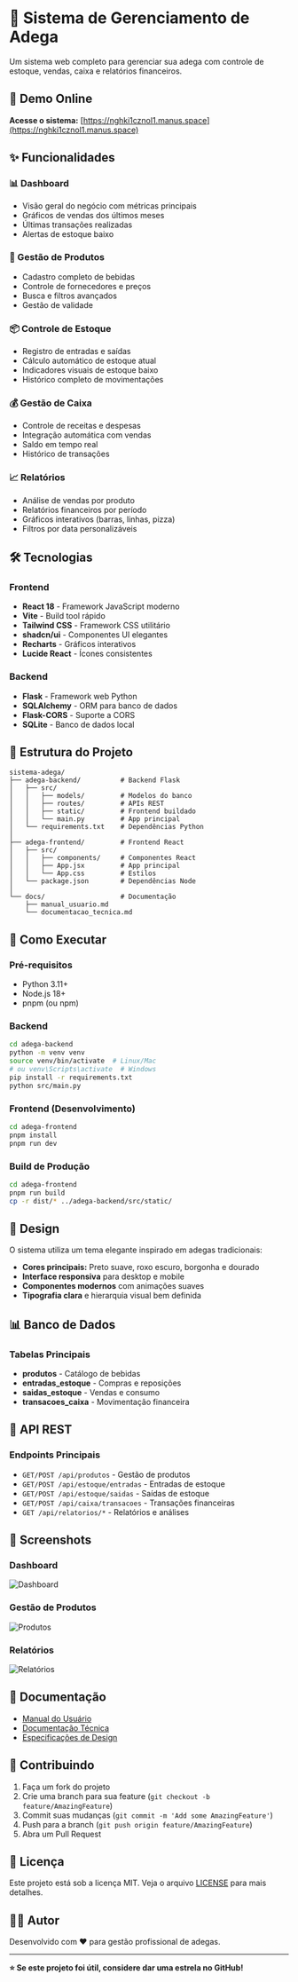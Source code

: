 # 🍷 Sistema de Gerenciamento de Adega

Um sistema web completo para gerenciar sua adega com controle de estoque, vendas, caixa e relatórios financeiros.

## 🚀 Demo Online

**Acesse o sistema:** [https://nghki1cznol1.manus.space](https://nghki1cznol1.manus.space)

## ✨ Funcionalidades

### 📊 Dashboard
- Visão geral do negócio com métricas principais
- Gráficos de vendas dos últimos meses
- Últimas transações realizadas
- Alertas de estoque baixo

### 🍾 Gestão de Produtos
- Cadastro completo de bebidas
- Controle de fornecedores e preços
- Busca e filtros avançados
- Gestão de validade

### 📦 Controle de Estoque
- Registro de entradas e saídas
- Cálculo automático de estoque atual
- Indicadores visuais de estoque baixo
- Histórico completo de movimentações

### 💰 Gestão de Caixa
- Controle de receitas e despesas
- Integração automática com vendas
- Saldo em tempo real
- Histórico de transações

### 📈 Relatórios
- Análise de vendas por produto
- Relatórios financeiros por período
- Gráficos interativos (barras, linhas, pizza)
- Filtros por data personalizáveis

## 🛠️ Tecnologias

### Frontend
- **React 18** - Framework JavaScript moderno
- **Vite** - Build tool rápido
- **Tailwind CSS** - Framework CSS utilitário
- **shadcn/ui** - Componentes UI elegantes
- **Recharts** - Gráficos interativos
- **Lucide React** - Ícones consistentes

### Backend
- **Flask** - Framework web Python
- **SQLAlchemy** - ORM para banco de dados
- **Flask-CORS** - Suporte a CORS
- **SQLite** - Banco de dados local

## 📁 Estrutura do Projeto

```
sistema-adega/
├── adega-backend/          # Backend Flask
│   ├── src/
│   │   ├── models/         # Modelos do banco
│   │   ├── routes/         # APIs REST
│   │   ├── static/         # Frontend buildado
│   │   └── main.py         # App principal
│   └── requirements.txt    # Dependências Python
│
├── adega-frontend/         # Frontend React
│   ├── src/
│   │   ├── components/     # Componentes React
│   │   ├── App.jsx         # App principal
│   │   └── App.css         # Estilos
│   └── package.json        # Dependências Node
│
└── docs/                   # Documentação
    ├── manual_usuario.md
    └── documentacao_tecnica.md
```

## 🚀 Como Executar

### Pré-requisitos
- Python 3.11+
- Node.js 18+
- pnpm (ou npm)

### Backend
```bash
cd adega-backend
python -m venv venv
source venv/bin/activate  # Linux/Mac
# ou venv\Scripts\activate  # Windows
pip install -r requirements.txt
python src/main.py
```

### Frontend (Desenvolvimento)
```bash
cd adega-frontend
pnpm install
pnpm run dev
```

### Build de Produção
```bash
cd adega-frontend
pnpm run build
cp -r dist/* ../adega-backend/src/static/
```

## 🎨 Design

O sistema utiliza um tema elegante inspirado em adegas tradicionais:
- **Cores principais:** Preto suave, roxo escuro, borgonha e dourado
- **Interface responsiva** para desktop e mobile
- **Componentes modernos** com animações suaves
- **Tipografia clara** e hierarquia visual bem definida

## 📊 Banco de Dados

### Tabelas Principais
- **produtos** - Catálogo de bebidas
- **entradas_estoque** - Compras e reposições
- **saidas_estoque** - Vendas e consumo
- **transacoes_caixa** - Movimentação financeira

## 🔌 API REST

### Endpoints Principais
- `GET/POST /api/produtos` - Gestão de produtos
- `GET/POST /api/estoque/entradas` - Entradas de estoque
- `GET/POST /api/estoque/saidas` - Saídas de estoque
- `GET/POST /api/caixa/transacoes` - Transações financeiras
- `GET /api/relatorios/*` - Relatórios e análises

## 📱 Screenshots

### Dashboard
![Dashboard](docs/screenshots/dashboard.png)

### Gestão de Produtos
![Produtos](docs/screenshots/produtos.png)

### Relatórios
![Relatórios](docs/screenshots/relatorios.png)

## 📝 Documentação

- [Manual do Usuário](docs/manual_usuario.md)
- [Documentação Técnica](docs/documentacao_tecnica.md)
- [Especificações de Design](docs/design_specifications.md)

## 🤝 Contribuindo

1. Faça um fork do projeto
2. Crie uma branch para sua feature (`git checkout -b feature/AmazingFeature`)
3. Commit suas mudanças (`git commit -m 'Add some AmazingFeature'`)
4. Push para a branch (`git push origin feature/AmazingFeature`)
5. Abra um Pull Request

## 📄 Licença

Este projeto está sob a licença MIT. Veja o arquivo [LICENSE](LICENSE) para mais detalhes.

## 👨‍💻 Autor

Desenvolvido com ❤️ para gestão profissional de adegas.

---

**⭐ Se este projeto foi útil, considere dar uma estrela no GitHub!**


